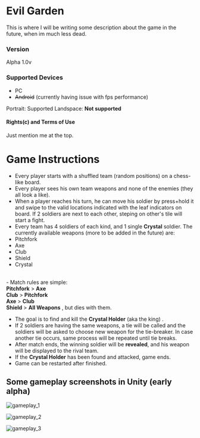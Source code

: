 
# Evil Garden

This is where I will be writing some description about the game in the future, when im much less dead.
### Version
Alpha 1.0v
### Supported Devices
- PC
- ~~Android~~ (currently having issue with fps performance)

Portrait: Supported
Landspace: <b>Not supported</b>
#### Rights(c) and Terms of Use
Just mention me at the top.
# Game Instructions
-   Every player starts with a  shuffled team (random positions) on a chess-like board.
-   Every player sees his own team weapons and none of the enemies (they all look a like).
-   When a player reaches his turn, he can move his soldier by press+hold it and swipe to the valid locations indicated with the leaf indicators on board. If 2 soldiers are next to each other, steping on other's tile will start a fight.
- Every team has 4 soldiers of each kind, and 1 single <b>Crystal</b> soldier. The currently available weapons (more to be added in the future) are:<br>
- Pitchfork
- Axe
- Club
- Shield
- Crystal
<br>
-  Match rules are simple:<br>
<b> Pitchfork</b> > <b>Axe</b><br>
<b> Club</b> > <b>Pitchfork</b><br>
<b> Axe</b> > <b>Club</b><br>
<b> Shield</b> > <b> All Weapons</b> , but dies with them. <br>

- The goal is to find and kill the <b>Crystal Holder</b> (aka the king) .
- If 2 soldiers are having the same weapons, a tie will be called and the soldiers will be asked to choose new weapon for the tie-breaker. In case another tie occurs, same process will be repeated until tie breaks.
- After match ends, the winning soldier will be <b>revealed</b>, and his weapon will be displayed to the rival team.
- If the <b>Crystal Holder</b> has been found and attacked, game ends. 
- Game can be restarted after finished.

## Some gameplay screenshots in Unity (early alpha)
![gameplay_1](https://user-images.githubusercontent.com/21342315/45220861-ea9d5300-b2af-11e8-82f9-694b4748d82e.png)

![gameplay_2](https://user-images.githubusercontent.com/21342315/45220889-086ab800-b2b0-11e8-8585-ede418e670bf.png)

![gameplay_3](https://user-images.githubusercontent.com/21342315/45220936-2fc18500-b2b0-11e8-854a-96356406915f.png)

